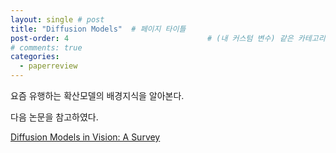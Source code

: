 ```yaml
---
layout: single # post
title: "Diffusion Models"  # 페이지 타이틀
post-order: 4                               # (내 커스텀 변수) 같은 카테고리 내 정렬 순서
# comments: true
categories:
  - paperreview
---
```


요즘 유행하는 확산모델의 배경지식을 알아본다.

다음 논문을 참고하였다.

[Diffusion Models in Vision: A Survey][paperlink]

[paperlink]:https://arxiv.org/abs/2209.04747




